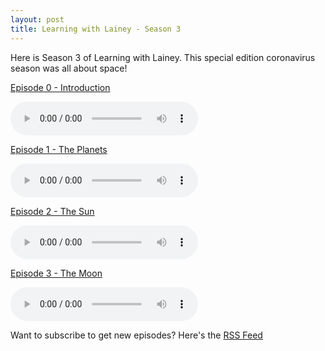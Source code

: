 ```yaml
---
layout: post
title: Learning with Lainey - Season 3
---
```


Here is Season 3 of Learning with Lainey. This special edition coronavirus
season was all about space!

[Episode 0 - Introduction](/assets/audio/S3E0-Introduction.m4a)

<audio controls="controls" ref='Episode 0 - Introduction' src="https://raw.githubusercontent.com/kylan/kylan.github.io/master/assets/audio/S3E0-Introduction.m4a"></audio>

[Episode 1 - The Planets](/assets/audio/S3E1-The-Planets.m4a)

<audio controls="controls" ref='Episode 1 - The Planets' src="https://raw.githubusercontent.com/kylan/kylan.github.io/master/assets/audio/S3E1-The-Planets.m4a"></audio>

[Episode 2 - The Sun](/assets/audio/S3E2-The-Sun.m4a)

<audio controls="controls" ref='Episode 2 - The Sun' src="https://raw.githubusercontent.com/kylan/kylan.github.io/master/assets/audio/S3E2-The-Sun.m4a"></audio>

[Episode 3 - The Moon](/assets/audio/S3E3-The-Moon.m4a)

<audio controls="controls" ref='Episode 3 - The Moon' src="https://raw.githubusercontent.com/kylan/kylan.github.io/master/assets/audio/S3E3-The-Moon.m4a"></audio>

Want to subscribe to get new episodes? Here's the
[RSS Feed](https://anchor.fm/s/4c52480/podcast/rss)
